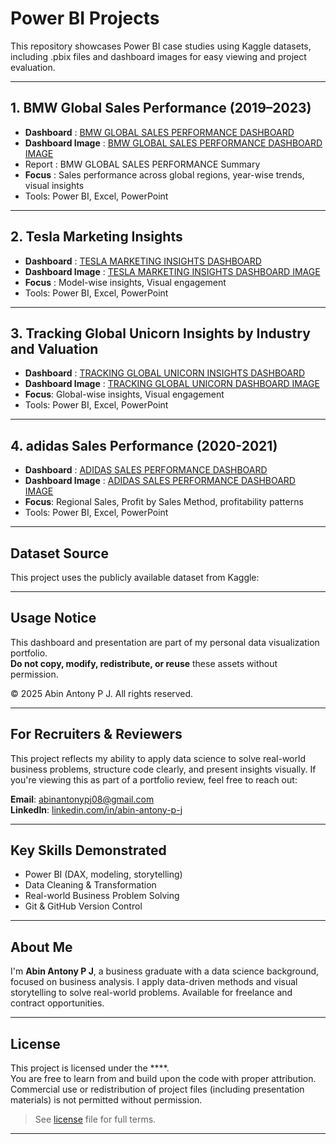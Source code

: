 # Power BI Projects 

This repository showcases Power BI case studies using Kaggle datasets, including .pbix files and dashboard images for easy viewing and project evaluation.

---

## 1. BMW Global Sales Performance (2019–2023)

- **Dashboard** : [BMW GLOBAL SALES PERFORMANCE DASHBOARD](./BMW%20GLOBAL%20SALES%20PERFORMANCE%20DASHBOARD.pbix) 
- **Dashboard Image** : [BMW GLOBAL SALES PERFORMANCE DASHBOARD IMAGE](./BMW%20Global%20Sales%20Performance.png)
- Report : BMW GLOBAL SALES PERFORMANCE Summary
- **Focus** : Sales performance across global regions, year-wise trends, visual insights
- Tools: Power BI, Excel, PowerPoint

---

## 2. Tesla Marketing Insights

- **Dashboard** : [TESLA MARKETING INSIGHTS DASHBOARD](./TESLA%20MARKETING%20INSGHTS.pbix)
- **Dashboard Image** : [TESLA MARKETING INSIGHTS DASHBOARD IMAGE](./TESLA%20Market%20Insight.png)
- **Focus** : Model-wise insights, Visual engagement
- Tools: Power BI, Excel, PowerPoint
  
---

## 3. Tracking Global Unicorn Insights by Industry and Valuation

- **Dashboard** : [TRACKING GLOBAL UNICORN INSIGHTS DASHBOARD](./Tracking%20Global%20Unicorns%20-%20Insights%20by%20Industry%20and%20Valuation.pbix)
- **Dashboard Image** : [TRACKING GLOBAL UNICORN DASHBOARD IMAGE](./Tracking%20Global%20Unicorns.png)
- **Focus**: Global-wise insights, Visual engagement
- Tools: Power BI, Excel, PowerPoint

---

## 4. adidas Sales Performance (2020-2021)

- **Dashboard** : [ADIDAS SALES PERFORMANCE DASHBOARD](./adidas%20Sales%20Performance.pbix) 
- **Dashboard Image** : [ADIDAS SALES PERFORMANCE DASHBOARD IMAGE](./adidas%20Sales%20Performance%20Dashboard.png)
- **Focus**: Regional Sales, Profit by Sales Method, profitability patterns
- Tools: Power BI, Excel, PowerPoint

---

## Dataset Source

This project uses the publicly available dataset from Kaggle:

---

## Usage Notice

This dashboard and presentation are part of my personal data visualization portfolio.  
**Do not copy, modify, redistribute, or reuse** these assets without permission.

© 2025 Abin Antony P J. All rights reserved.

---

## For Recruiters & Reviewers

This project reflects my ability to apply data science to solve real-world business problems, structure code clearly, and present insights visually. If you're viewing this as part of a portfolio review, feel free to reach out:

**Email**: [abinantonypj08@gmail.com](mailto:abinantonypj08@gmail.com)  
**LinkedIn**: [linkedin.com/in/abin-antony-p-j](https://www.linkedin.com/in/abin-antony-p-j/)

---

## Key Skills Demonstrated

- Power BI (DAX, modeling, storytelling)
- Data Cleaning & Transformation
- Real-world Business Problem Solving
- Git & GitHub Version Control

---

## About Me

I'm **Abin Antony P J**, a business graduate with a data science background, focused on business analysis. I apply data-driven methods and visual storytelling to solve real-world problems. Available for freelance and contract opportunities.

---
## License

This project is licensed under the ****.  
You are free to learn from and build upon the code with proper attribution. Commercial use or redistribution of project files (including presentation materials) is not permitted without permission.

> See [license](LICENSE) file for full terms.

---

